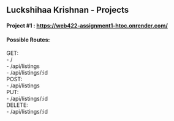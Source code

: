 ## Luckshihaa Krishnan - Projects

#### Project #1 : https://web422-assignment1-htoc.onrender.com/
#### Possible Routes:
  GET:  
    - /  
    - /api/listings  
    - /api/listings/:id  
  POST:  
    - /api/listings  
  PUT:  
    - /api/listings/:id  
  DELETE:  
    - /api/listings/:id  
